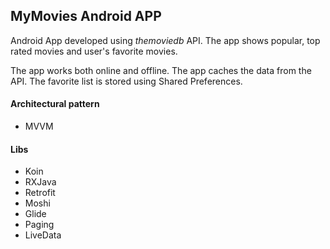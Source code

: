 ## MyMovies Android APP

Android App developed using *themoviedb* API. The app shows popular, top rated movies and user's favorite movies.

The app works both online and offline. The app caches the data from the API. The favorite list is stored using Shared Preferences.

#### Architectural pattern
 - MVVM
#### Libs
 - Koin
 - RXJava
 - Retrofit
 - Moshi
 - Glide
 - Paging
 - LiveData
